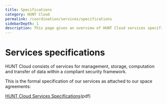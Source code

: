 ```yaml
---
title: Specifications
category: HUNT Cloud
permalink: /coordination/services/specifications
sidebarDepth: 1
description: This page gives an overview of HUNT Cloud services specifications.
---
```


# Services specifications

HUNT Cloud consists of services for management, storage, computation and transfer of data within a compliant security framework.

This is the formal specification of our services as attached to our space agreements:

[HUNT Cloud Services Specifications](https://assets.hdc.ntnu.no/assets/agreements/hunt-cloud-services-specifications.pdf)(pdf)


